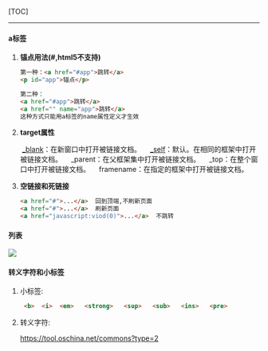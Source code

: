 [TOC]

***



#### a标签

1. <b>锚点用法(#,html5不支持)</b>

    ```html
    第一种：<a href="#app">跳转</a>
    <p id="app">锚点</p>
    
    第二种：
    <a href="#app">跳转</a>
    <a href="" name="app">跳转</a>
    这种方式只能用a标签的name属性定义才生效
    ```

2. <b>target属性</b>

    ​    [_blank]()：在新窗口中打开被链接文档。
    　[_self]()：默认。在相同的框架中打开被链接文档。
    　_parent：在父框架集中打开被链接文档。
    　_top：在整个窗口中打开被链接文档。
    　framename：在指定的框架中打开被链接文档。

    

3. <b>空链接和死链接</b>

    ```html
    <a href="#">...</a>  回到顶端,不刷新页面
    <a href="#">...</a>  刷新页面
    <a href="javascript:viod(0)">...</a>  不跳转
    ```



#### 列表

![](C:\Users\chenz\Desktop\笔记\HTML\图片\列表.jpg)



#### 转义字符和小标签

1. 小标签:

    ```html
     <b>  <i>  <em>   <strong>   <sup>   <sub>   <ins>   <pre>
    ```

2. 转义字符:

    [https://tool.oschina.net/commons?type=2 ]()


